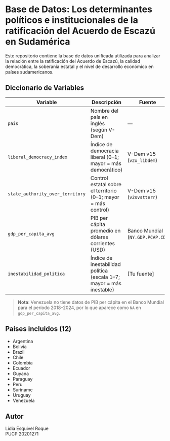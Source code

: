 # Base de Datos: Los determinantes políticos e institucionales de la ratificación del Acuerdo de Escazú en Sudamérica

Este repositorio contiene la base de datos unificada utilizada para analizar la relación entre la ratificación del Acuerdo de Escazú, la calidad democrática, la soberanía estatal y el nivel de desarrollo económico en países sudamericanos.

## Diccionario de Variables

| Variable | Descripción | Fuente | Año(s) |
|---------|-------------|--------|--------|
| `pais` | Nombre del país en inglés (según V-Dem) | — | — |
| `liberal_democracy_index` | Índice de democracia liberal (0–1; mayor = más democrático) | V-Dem v15 (`v2x_libdem`) | 2024 |
| `state_authority_over_territory` | Control estatal sobre el territorio (0–1; mayor = más control) | V-Dem v15 (`v2svstterr`) | 2024 |
| `gdp_per_capita_avg` | PIB per cápita promedio en dólares corrientes (USD) | Banco Mundial (`NY.GDP.PCAP.CD`) | 2018–2024 |
| `inestabilidad_politica` | Índice de inestabilidad política (escala 1–7; mayor = más inestable) | [Tu fuente] | [Año] |

> **Nota**: Venezuela no tiene datos de PIB per cápita en el Banco Mundial para el período 2018–2024, por lo que aparece como `NA` en `gdp_per_capita_avg`.

## Países incluidos (12)

- Argentina  
- Bolivia  
- Brazil  
- Chile  
- Colombia  
- Ecuador  
- Guyana  
- Paraguay  
- Peru  
- Suriname  
- Uruguay  
- Venezuela  

## Autor
Lidia Esquivel Roque  
PUCP 20201271
